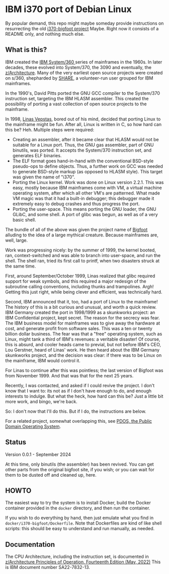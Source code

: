 # IBM i370 port of Debian Linux

By popular demand, this repo might maybe someday provide instructions on
resurrecting the old
[i370-bigfoot project](https://linas.org/linux/i370-bigfoot.html)
Maybe. Right now it consists of a README only, and nothing much else.

## What is this?
IBM created the [IBM System/360 ](https://en.wikipedia.org/wiki/IBM_System/360)
series of mainframes in the 1960s. In later decades, these evolved into
System/370, the 3090 and eventually, the
[z/Architecture](https://en.wikipedia.org/wiki/Z/Architecture).
Many of the very earliest open source projects were created on s/360,
shepharded by [SHARE](https://en.wikipedia.org/wiki/SHARE_(computing)),
a volunteer-run user grouped for IBM mainframes.

In the 1990's, David Pitts ported the GNU GCC compiler to the System/370
instruction set, targeting the IBM HLASM assembler. This created the
possibility of porting a vast collection of open source projects to the
mainframe.

In 1998, [Linas Vepstas](https://linas.org), bored out of his mind,
decided that porting Linux to the mainframe might be fun. After all,
Linux is written in C, so how hard can this be? Heh. Multiple steps
were required:
* Creating an assembler, after it became clear that HLASM would not be
  suitable for a Linux port. Thus, the GNU gas assembler, part of GNU
  binutils, was ported. It accepts the System/370 instruction set, and
  generates ELF binaries.
* The ELF format goes hand-in-hand with the conventional BSD-style
  pseudo-ops to define objects. Thus, a further work on GCC was needed
  to generate BSD-style markup (as opposed to HLASM style). This target
  was given the name of "i370".
* Porting the Linux kernel. Work was done on Linux version 2.2.1. This
  was easy, mostly because IBM mainframes come with VM, a virtual
  machine operating system, after which all other VM's are patterned.
  What made VM magic was that it had a built-in debugger; this debugger
  made it extremely easy to debug crashes and thus progress the port.
* Porting the user-space. This means porting the GNU loader, the
  GNU GLibC, and some shell.  A port of glibc was begun, as well as
  of a very basic shell.

The bundle of all of the above was given the project name of
[Bigfoot](https://linas.org/linux/i370-bigfoot.html) alluding to the
idea of a large mythical creature. Because mainframes are, well, large.

Work was progressing nicely: by the summer of 1999, the kernel booted,
ran, context-switched and was able to branch into user-space, and run
the shell. The shell ran, tried its first call to printf, when two
disasters struck at the same time.

First, around September/October 1999, Linas realized that glibc required
support for weak symbols, and this required a major redesign of the
subroutine calling conventions, including thunks and trampolines. Argh!
Getting this just right, while being clever and efficient, was technically
hard.

Second, IBM announced that it, too, had a port of Linux to the
mainframe! The history of this is a bit curious and unusual, and worth a
quick review. IBM Germany created the port in 1998/1999 as a skunkworks
project: an IBM Confidential project, kept secret. The reason for the
secrecy was fear. The IBM business model for mainframes was to give away
the hardware at cost, and generate profit from software sales. This was
a ten or twenty billion dollar business. The fear was that a "free"
operating system, such as Linux, might tank a third of IBM's revenues:
a veritable disaster! Of course, this is absurd, and cooler heads came
to previal, but not before IBM's CEO, Lou Gerstner, heard of Linas'
work. He then heard about the IBM Germany skunkworks project, and the
decision was clear: if there was to be Linux on the mainframe, IBM would
control it.

For Linas to continue after this was pointless; the last version of
Bigfoot was from November 1999. And that was that for the next 25 years.

Recently, I was contacted, and asked if I could revive the project.
I don't know that I want to: its not as if I don't have enough to do,
and enough interests to indulge. But what the heck, how hard can this
be? Just a little bit more work, and bingo, we're back.

So: I don't now that I'll do this. But if I do, the instructions are
below.

For a related project, somewhat overlapping this, see
[PDOS, the Public Domain Operating System](https://pdos.org).

## Status
Version 0.0.1 - September 2024

At this time, only binutils (the assembler) has been revived. You can
get other parts from the original bigfoot site, if you wish; or you can
wait for them to be dusted off and cleaned up, here.

## HOWTO
The easiest way to try the system is to install Docker, build the Docker
container provided in the `docker` directory, and then run the
container.

If you wish to do everything by hand, then just emulate what you find in
`docker/i370-bigfoot/Dockerfile`. Note that Dockerfiles are kind of like
shell scripts: this should be easy to understand and run manually, as
needed.

## Documentation
The CPU Architecture, including the instruction set, is documented in
[z/Architecture Principles of Operation, Fourteenth Edition (May,
2022)](https://www.ibm.com/docs/en/module_1678991624569/pdf/SA22-7832-13.pdf)
This is IBM document number SA22-7832-13.

